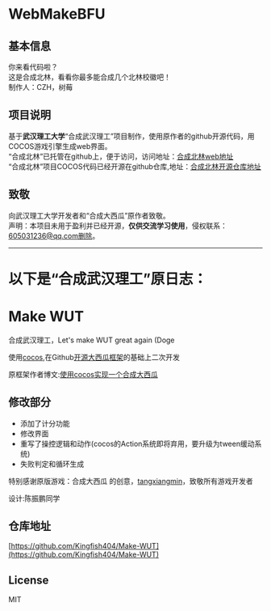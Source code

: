 # WebMakeBFU

## 基本信息
你来看代码啦？  
这是合成北林，看看你最多能合成几个北林校徽吧！  
制作人：CZH，树莓  
## 项目说明
基于**武汉理工大学**“合成武汉理工”项目制作，使用原作者的github开源代码，用COCOS游戏引擎生成web界面。  
“合成北林”已托管在github上，便于访问，访问地址：[合成北林web地址](https://orangeczh423.github.io/423webfu/)  
“合成北林”项目COCOS代码已经开源在github仓库,地址：[合成北林开源仓库地址](https://github.com/Orangeczh423/MakeBFU)  
## 致敬
向武汉理工大学开发者和“合成大西瓜”原作者致敬。  
声明：本项目未用于盈利并已经开源，**仅供交流学习使用**，侵权联系：605031236@qq.com删除。  

*********
# 以下是“合成武汉理工”原日志：
# Make WUT

合成武汉理工，Let's make WUT great again (Doge

使用[cocos](https://www.cocos.com/),在Github[开源大西瓜框架](https://github.com/tangxiangmin/cocos-big-watermelon)的基础上二次开发

原框架作者博文:[使用cocos实现一个合成大西瓜](https://github.com/tangxiangmin/cocos-big-watermelon)

## 修改部分

* 添加了计分功能
* 修改界面
* 重写了操控逻辑和动作(cocos的Action系统即将弃用，要升级为tween缓动系统)
* 失败判定和循环生成

特别感谢原版游戏：合成大西瓜 的创意，[tangxiangmin](https://github.com/tangxiangmin)，致敬所有游戏开发者

设计:陈振鹏同学

## 仓库地址

[https://github.com/Kingfish404/Make-WUT](https://github.com/Kingfish404/Make-WUT)

## License

MIT
